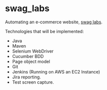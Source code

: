 # swag_labs

Automating an e-commerce website, [swag labs](https://www.saucedemo.com/v1/).

Technologies that will be implemented:

- Java
- Maven
- Selenium WebDriver
- Cucumber BDD
- Page object model
- Git
- Jenkins (Running on AWS an EC2 Instance)
- Jira reporting.
- Test screen capture.
